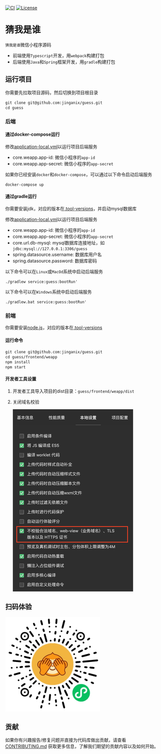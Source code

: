 [![CI](https://github.com/jinganix/guess/actions/workflows/ci.yml/badge.svg)](https://github.com/jinganix/guess/actions/workflows/ci.yml)
[![License](http://img.shields.io/:license-apache-brightgreen.svg)](http://www.apache.org/licenses/LICENSE-2.0.html)

# 猜我是谁

`猜我是谁`微信小程序源码

- 前端使用`Typescript`开发，用`webpack`构建打包
- 后端使用`Java`和`Spring`框架开发，用`gradle`构建打包

## 运行项目

你需要先拉取项目源码，然后切换到项目根目录

```shell
git clone git@github.com:jinganix/guess.git
cd guess
```

### 后端

#### 通过docker-compose运行

修改[application-local.yml](service/guess/src/main/resources/application-local.yml)以运行项目后端服务

- core.weapp.app-id: 微信小程序的`app-id`
- core.weapp.app-secret: 微信小程序的`app-secret`

如果你已经安装`docker`和`docker-compose`，可以通过以下命令启动后端服务

```shell
docker-compose up
```

#### 通过gradle运行

你需要安装jdk，对应的版本在[.tool-versions](.tool-versions)，并启动mysql数据库

修改[application-local.yml](service/guess/src/main/resources/application-local.yml)以运行项目后端服务

- core.weapp.app-id: 微信小程序的`app-id`
- core.weapp.app-secret: 微信小程序的`app-secret`
- core.url.db-mysql: mysql数据库连接地址，如`jdbc:mysql://127.0.0.1:3306/guess`
- spring.datasource.username: 数据库用户名
- spring.datasource.password: 数据库密码

以下命令可以在`Linux`或`MacOd`系统中启动后端服务

```shell
./gradlew service:guess:bootRun'
```

以下命令可以在`Windows`系统中启动后端服务

```shell
./gradlew.bat service:guess:bootRun'
```

### 前端

你需要安装[node.js](https://nodejs.org/en)，对应的版本在[.tool-versions](.tool-versions)

#### 运行命令

```shell
git clone git@github.com:jinganix/guess.git
cd guess/frontend/weapp
npm install
npm start
```

#### 开发者工具设置

1. 开发者工具导入项目的dist目录：`guess/frontend/weapp/dist`
2. 关闭域名校验

   <img src="docs/devtools.setting.png" alt="Image" width="381" height="576">

## 扫码体验

<img src="docs/qrcode.jpg" alt="Image" width="300" height="300">

## 贡献

如果你有兴趣报告/修复问题并直接为代码库做出贡献，请查看 [CONTRIBUTING.md](CONTRIBUTING.md) 获取更多信息，了解我们期望的贡献内容以及如何开始。
